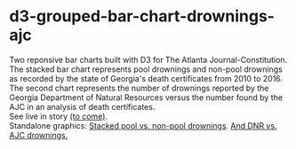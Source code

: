 # d3-grouped-bar-chart-drownings-ajc
Two reponsive bar charts built with D3 for The Atlanta Journal-Constitution. The stacked bar chart represents pool drownings and non-pool drownings as recorded by the state of Georgia's death certificates from 2010 to 2016. The second chart represents the number of drownings reported by the Georgia Department of Natural Resources versus the number found by the AJC in an analysis of death certificates.</br>
See live in story <a href="#">(to come)</a>.</br>
Standalone graphics: <a href="https://s3.amazonaws.com/ajcnewsapps/2017/drownings-pool-nonpool/index.html">Stacked pool vs. non-pool drownings</a>. <a href="https://s3.amazonaws.com/ajcnewsapps/2017/drownings-dnr-ajc/index.html">And DNR vs. AJC drownings.</a> 
</br>
</br>

